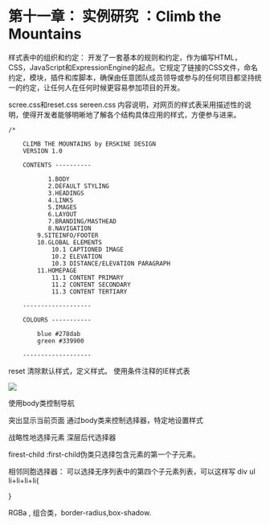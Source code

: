 # 第十一章： 实例研究 ：Climb the Mountains

样式表中的组织和约定：
开发了一套基本的规则和约定，作为编写HTML，CSS，JavaScript和ExpressionEngine的起点。它规定了链接的CSS文件，命名约定，模块，插件和库脚本，确保由任意团队成员领导或参与的任何项目都坚持统一的约定，让任何人在任何时候更容易参加项目的开发。

scree.css和reset.css
sereen.css
内容说明，对网页的样式表采用描述性的说明，使得开发者能够明晰地了解各个结构具体应用的样式，方便参与进来。

```
/*

    CLIMB THE MOUNTAINS by ERSKINE DESIGN
    VERSION 1.0

    CONTENTS ----------

           1.BODY
           2.DEFAULT STYLING
           3.HEADINGS
           4.LINKS
           5.IMAGES
           6.LAYOUT
           7.BRANDING/MASTHEAD
           8.NAVIGATION
        9.SITEINFO/FOOTER
        10.GLOBAL ELEMENTS
            10.1 CAPTIONED IMAGE
            10.2 ELEVATION
            10.3 DISTANCE/ELEVATION PARAGRAPH
        11.HOMEPAGE
            11.1 CONTENT PRIMARY
            11.2 CONTENT SECONDARY
            11.3 CONTENT TERTIARY

    -------------------

    COLOURS -----------

        blue #278dab
        green #339900   

    -------------------
```


reset
清除默认样式，定义样式。
使用条件注释的IE样式表

![](http://ocjqhfs9p.bkt.clouddn.com/img/chapter11/Image.png)

使用body类控制导航

突出显示当前页面
通过body类来控制选择器，特定地设置样式


战略性地选择元素
深层后代选择器


firest-child
:first-child伪类只选择包含元素的第一个子元素。

相邻同胞选择器：
可以选择无序列表中的第四个子元素列表，可以这样写
div ul li+li+li+li{

}

RGBa , 组合类，border-radius,box-shadow.




